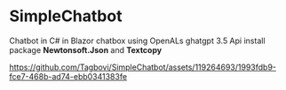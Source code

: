 # SimpleChatbot
Chatbot in C# in Blazor
 chatbox using OpenALs ghatgpt 3.5 Api 
install package **Newtonsoft.Json** and **Textcopy**



https://github.com/Tagbovi/SimpleChatbot/assets/119264693/1993fdb9-fce7-468b-ad74-ebb0341383fe
